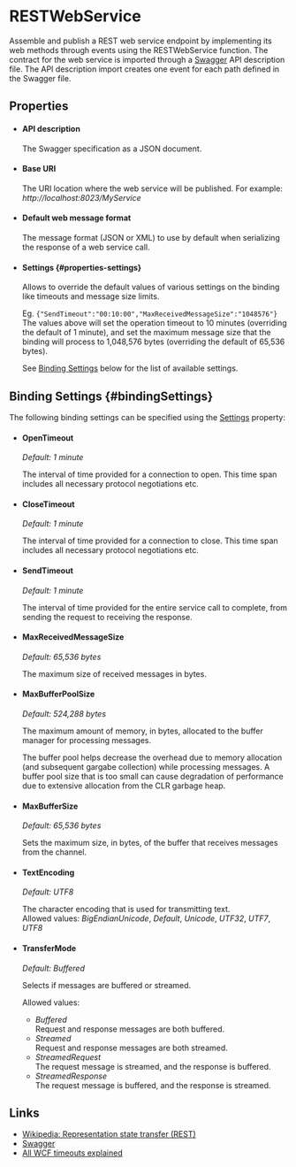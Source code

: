 RESTWebService
==============

Assemble and publish a REST web service endpoint by implementing its web
methods through events using the RESTWebService function. The contract for the web service is imported
through a [Swagger](http://swagger.io/) API description file. The API
description import creates one event for each path defined in the
Swagger file.

Properties
----------   
-  #### API description

    The Swagger specification as a JSON document.

-  #### Base URI

    The URI location where the web service will be published. For
    example:   
     *http://localhost:8023/MyService*
   
-  #### Default web message format

    The message format (JSON or XML) to use by default when serializing
    the response of a web service call.

-  #### Settings {#properties-settings}

    Allows to override the default values of various settings on the binding 
    like timeouts and message size limits.

    Eg. `{"SendTimeout":"00:10:00","MaxReceivedMessageSize":"1048576"}`  
    The values above will set the operation timeout to 10 minutes (overriding
    the default of 1 minute), and set the maximum message size that the binding
    will process to 1,048,576 bytes (overriding the default of 65,536 bytes).

    See [Binding Settings](#bindingSettings) below for the list of available 
    settings.

Binding Settings {#bindingSettings}
----------------

The following binding settings can be specified using the [Settings](#properties-settings)
property:

- #### OpenTimeout

    *Default: 1 minute*

    The interval of time provided for a connection to open. This time span 
    includes all necessary protocol negotiations etc.

- #### CloseTimeout

    *Default: 1 minute*

    The interval of time provided for a connection to close. This time span 
    includes all necessary protocol negotiations etc.

- #### SendTimeout

    *Default: 1 minute*

    The interval of time provided for the entire service call to complete, 
    from sending the request to receiving the response.

- #### MaxReceivedMessageSize

    *Default: 65,536 bytes*

    The maximum size of received messages in bytes. 

- #### MaxBufferPoolSize

    *Default: 524,288 bytes*

    The maximum amount of memory, in bytes, allocated to the buffer manager
    for processing messages. 

    The buffer pool helps decrease the overhead due to memory allocation 
    (and subsequent gargabe collection) while processing messages. A buffer
    pool size that is too small can cause degradation of performance due to
    extensive allocation from the CLR garbage heap. 

- #### MaxBufferSize

    *Default: 65,536 bytes*

    Sets the maximum size, in bytes, of the buffer that receives messages 
    from the channel. 

- #### TextEncoding

    *Default: UTF8*

    The character encoding that is used for transmitting text.  
    Allowed values: *BigEndianUnicode*, *Default*, *Unicode*, *UTF32*, 
    *UTF7*, *UTF8*

- #### TransferMode

    *Default: Buffered*

    Selects if messages are buffered or streamed.
  
    Allowed values: 
    - *Buffered*  
       Request and response messages are both buffered.
    - *Streamed*  
       Request and response messages are both streamed.
    - *StreamedRequest*  
       The request message is streamed, and the response is buffered.
    - *StreamedResponse*  
       The request message is buffered, and the response is streamed.

Links
-----

- [Wikipedia: Representation state transfer
(REST)](http://en.wikipedia.org/wiki/Representational_state_transfer)
- [Swagger](https://helloreverb.com/developers/swagger)
- [All WCF timeouts explained](http://www.rauch.io/2015/06/25/all-wcf-timeouts-explained/)
